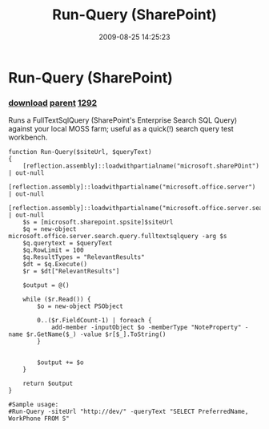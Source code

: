 ﻿---
pid:            1291
parent:         1013
children:       1292
poster:         Peter
title:          Run-Query (SharePoint)
date:           2009-08-25 14:25:23
description:    Runs a FullTextSqlQuery (SharePoint's Enterprise Search SQL Query) against your local MOSS farm; useful as a quick(!) search query test workbench.	
format:         posh
---

# Run-Query (SharePoint)

### [download](1291.ps1) [parent](1013.md) [1292](1292.md)

Runs a FullTextSqlQuery (SharePoint's Enterprise Search SQL Query) against your local MOSS farm; useful as a quick(!) search query test workbench.	

```posh
function Run-Query($siteUrl, $queryText)
{
	[reflection.assembly]::loadwithpartialname("microsoft.sharePOint") | out-null
	[reflection.assembly]::loadwithpartialname("microsoft.office.server") | out-null
	[reflection.assembly]::loadwithpartialname("microsoft.office.server.search") | out-null
	$s = [microsoft.sharepoint.spsite]$siteUrl
	$q = new-object microsoft.office.server.search.query.fulltextsqlquery -arg $s
	$q.querytext = $queryText
	$q.RowLimit = 100
	$q.ResultTypes = "RelevantResults"
	$dt = $q.Execute()
	$r = $dt["RelevantResults"]

	$output = @()
	
	while ($r.Read()) {
		$o = new-object PSObject

		0..($r.FieldCount-1) | foreach {
			add-member -inputObject $o -memberType "NoteProperty" -name $r.GetName($_) -value $r[$_].ToString()
		}
		
		
		$output += $o
	}
	
	return $output
}

#Sample usage:
#Run-Query -siteUrl "http://dev/" -queryText "SELECT PreferredName, WorkPhone FROM S"
```
